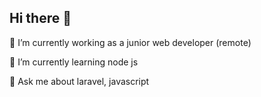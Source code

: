 ## Hi there 👋

🔭 I’m currently working as a junior web developer (remote)

🌱 I’m currently learning node js

💬 Ask me about laravel, javascript
